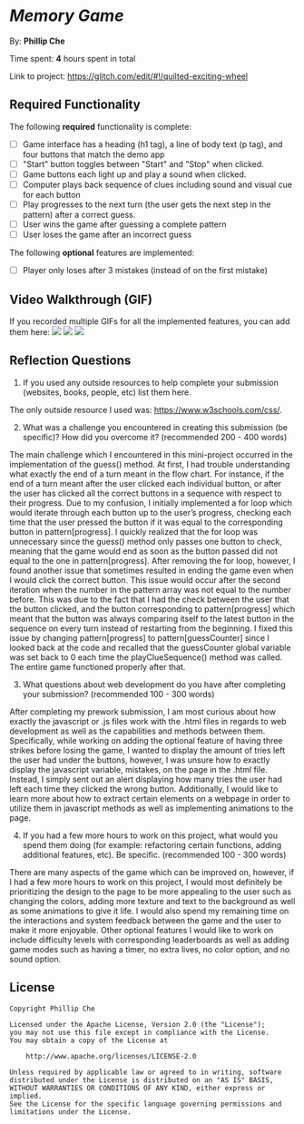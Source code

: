 # *Memory Game*

By: **Phillip Che**

Time spent: **4** hours spent in total

Link to project: https://glitch.com/edit/#!/quilted-exciting-wheel

## Required Functionality

The following **required** functionality is complete:

* [ ] Game interface has a heading (h1 tag), a line of body text (p tag), and four buttons that match the demo app
* [ ] "Start" button toggles between "Start" and "Stop" when clicked. 
* [ ] Game buttons each light up and play a sound when clicked. 
* [ ] Computer plays back sequence of clues including sound and visual cue for each button
* [ ] Play progresses to the next turn (the user gets the next step in the pattern) after a correct guess. 
* [ ] User wins the game after guessing a complete pattern
* [ ] User loses the game after an incorrect guess

The following **optional** features are implemented:

* [ ] Player only loses after 3 mistakes (instead of on the first mistake)

## Video Walkthrough (GIF)

If you recorded multiple GIFs for all the implemented features, you can add them here:
![](https://i.imgur.com/lBItb7V.gif)
![](https://i.imgur.com/IZaF2jO.gif)
![](https://i.imgur.com/Uex2aSD.gif)

## Reflection Questions
1. If you used any outside resources to help complete your submission (websites, books, people, etc) list them here. 

The only outside resource I used was: https://www.w3schools.com/css/.

2. What was a challenge you encountered in creating this submission (be specific)? How did you overcome it? (recommended 200 - 400 words) 

The main challenge which I encountered in this mini-project occurred in the implementation of the guess() method. At first, I had trouble understanding what exactly the end of a turn meant in the flow chart. For instance, if the end of a turn meant after the user clicked each individual button, or after the user has clicked all the correct buttons in a sequence with respect to their progress. Due to my confusion, I initially implemented a for loop which would iterate through each button up to the user’s progress, checking each time that the user pressed the button if it was equal to the corresponding button in pattern[progress]. I quickly realized that the for loop was unnecessary since the guess() method only passes one button to check, meaning that the game would end as soon as the button passed did not equal to the one in pattern[progress]. After removing the for loop, however, I found another issue that sometimes resulted in ending the game even when I would click the correct button. This issue would occur after the second iteration when the number in the pattern array was not equal to the number before. This was due to the fact that I had the check between the user that the button clicked, and the button corresponding to pattern[progress] which meant that the button was always comparing itself to the latest button in the sequence on every turn instead of restarting from the beginning. I fixed this issue by changing pattern[progress] to pattern[guessCounter] since I looked back at the code and recalled that the guessCounter global variable was set back to 0 each time the playClueSequence() method was called. The entire game functioned properly after that.

3. What questions about web development do you have after completing your submission? (recommended 100 - 300 words) 

After completing my prework submission, I am most curious about how exactly the javascript or .js files work with the .html files in regards to web development as well as the capabilities and methods between them. Specifically, while working on adding the optional feature of having three strikes before losing the game, I wanted to display the amount of tries left the user had under the buttons, however, I was unsure how to exactly display the javascript variable, mistakes, on the page in the .html file. Instead, I simply sent out an alert displaying how many tries the user had left each time they clicked the wrong button. Additionally, I would like to learn more about how to extract certain elements on a webpage in order to utilize them in javascript methods as well as implementing animations to the page.

4. If you had a few more hours to work on this project, what would you spend them doing (for example: refactoring certain functions, adding additional features, etc). Be specific. (recommended 100 - 300 words) 

There are many aspects of the game which can be improved on, however, if I had a few more hours to work on this project, I would most definitely be prioritizing the design to the page to be more appealing to the user such as changing the colors, adding more texture and text to the background as well as some animations to give it life. I would also spend my remaining time on the interactions and system feedback between the game and the user to make it more enjoyable. Other optional features I would like to work on include difficulty levels with corresponding leaderboards as well as adding game modes such as having a timer, no extra lives, no color option, and no sound option. 

## License

    Copyright Phillip Che

    Licensed under the Apache License, Version 2.0 (the "License");
    you may not use this file except in compliance with the License.
    You may obtain a copy of the License at

        http://www.apache.org/licenses/LICENSE-2.0

    Unless required by applicable law or agreed to in writing, software
    distributed under the License is distributed on an "AS IS" BASIS,
    WITHOUT WARRANTIES OR CONDITIONS OF ANY KIND, either express or implied.
    See the License for the specific language governing permissions and
    limitations under the License.
